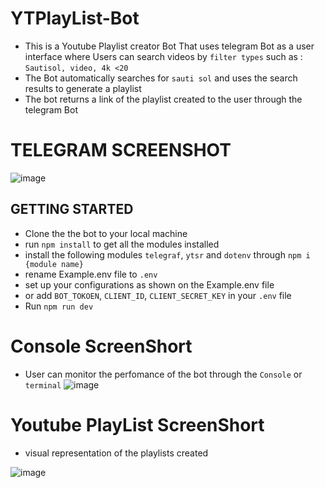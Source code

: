 # YTPlayList-Bot
- This is a Youtube Playlist creator Bot That uses telegram Bot as a user interface where Users can search videos by `filter types` such as :
`Sautisol, video, 4k <20`
- The Bot automatically searches for `sauti sol` and uses the search results to generate a playlist
- The bot returns a link of the playlist created to the user through the telegram Bot

# TELEGRAM SCREENSHOT
![image](https://user-images.githubusercontent.com/81178958/133167502-277e258f-1eb5-4875-908b-48a96cad9a70.png)

## GETTING STARTED
- Clone the the bot to your local machine 
- run `npm install` to get all the modules installed 
- install the following modules `telegraf`, `ytsr` and `dotenv` through `npm i {module name}`
- rename Example.env file to `.env`
- set up your configurations as shown on the Example.env file
- or add `BOT_TOKOEN`, `CLIENT_ID`, `CLIENT_SECRET_KEY` in your `.env` file
- Run `npm run dev`

# Console ScreenShort
- User can monitor the perfomance of the bot through the `Console` or `terminal` 
![image](https://user-images.githubusercontent.com/81178958/133168590-ca8cfef4-7a24-42fe-9847-a5ade9e95521.png)

# Youtube PlayList ScreenShort
- visual representation of the playlists created

![image](https://user-images.githubusercontent.com/81178958/133168879-8cc9e5ca-f461-4c21-ad39-2352b5b92694.png)
